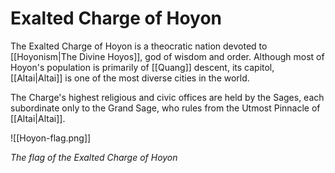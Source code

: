 # Exalted Charge of Hoyon

The Exalted Charge of Hoyon is a theocratic nation devoted to [[Hoyonism|The Divine Hoyos]], god of wisdom and order. Although most of Hoyon's population is primarily of [[Quang]] descent, its capitol, [[Altai|Altai]] is one of the most diverse cities in the world.

The Charge's highest religious and civic offices are held by the Sages, each subordinate only to the Grand Sage, who rules from the Utmost Pinnacle of [[Altai|Altai]].

![[Hoyon-flag.png]]

*The flag of the Exalted Charge of Hoyon*